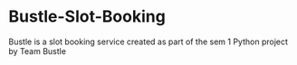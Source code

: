 # Bustle-Slot-Booking
Bustle is a slot booking service created as part of the sem 1 Python project by Team Bustle
